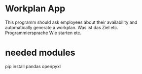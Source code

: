 # Workplan App
This programm should ask employees about their availability and automatically generate a workplan.
Was ist das Ziel etc.
Programmiersprache
Wie starten etc.

# needed modules
pip install pandas openpyxl

